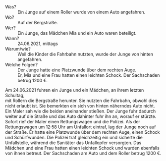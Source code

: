 <dl>
<dt> Was? <dd> Ein Junge auf einem Roller wurde von einem Auto angefahren.
<dt> Wo? <dd> Auf der Bergstraße.
<dt> Wer? <dd> Ein Junge, das Mädchen Mia und ein Auto waren beteiligt.
<dt> Wann? <dd> 24.06.2021, mittags
<dt> Warum/wie? <dd> Weil die Kinder die Fahrbahn nutzten, wurde der Junge von hinten angefahren.
<dt> Welche Folgen? <dd> Der Junge hatte eine Platzwunde über dem rechten Auge.<br>
Er, Mia und eine Frau hatten einen leichten Schock. Der Sachschaden betrug 1200 €. 
</dl>

Am 24.06.2021 fuhren ein Junge und ein Mädchen, an ihrem letzten Schultag,  
mit Rollern die Bergstraße herunter. Sie nutzten die Fahrbahn, obwohl dies  
nicht erlaubt ist. Sie bemerkten ein sich von hinten näherndes Auto nicht.  
Ein Maler sah wie die beiden aneinander stießen. Der Junge fuhr dadurch  
weiter auf die Straße und das Auto dahinter fuhr ihn an, worauf er stürzte.  
Sofort rief der Maler einen Rettungswagen und die Polizei. Als der  
Rettungswagen um 12:58 Uhr am Unfallort eintraf, lag der Junge noch auf  
der Straße. Er hatte eine Platzwunde über dem rechten Auge, einen Schock  
und Schürfwunden. Die Polizei traf gleichzeitig ein und sicherte die  
Unfallstelle, während die Sanitäter das Unfallopfer versorgten. Das  
Mädchen und eine Frau hatten einen leichten Schock und wurden ebenfalls  
von ihnen betreut. Der Sachschaden am Auto und dem Roller betrug 1200 €.
